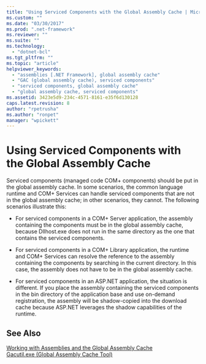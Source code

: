 ```yaml
---
title: "Using Serviced Components with the Global Assembly Cache | Microsoft Docs"
ms.custom: ""
ms.date: "03/30/2017"
ms.prod: ".net-framework"
ms.reviewer: ""
ms.suite: ""
ms.technology: 
  - "dotnet-bcl"
ms.tgt_pltfrm: ""
ms.topic: "article"
helpviewer_keywords: 
  - "assemblies [.NET Framework], global assembly cache"
  - "GAC (global assembly cache), serviced components"
  - "serviced components, global assembly cache"
  - "global assembly cache, serviced components"
ms.assetid: 3423e5d9-234c-4571-8161-e35f6d130128
caps.latest.revision: 8
author: "rpetrusha"
ms.author: "ronpet"
manager: "wpickett"
---
```

# Using Serviced Components with the Global Assembly Cache
Serviced components (managed code COM+ components) should be put in the global assembly cache. In some scenarios, the common language runtime and COM+ Services can handle serviced components that are not in the global assembly cache; in other scenarios, they cannot. The following scenarios illustrate this:  
  
-   For serviced components in a COM+ Server application, the assembly containing the components must be in the global assembly cache, because Dllhost.exe does not run in the same directory as the one that contains the serviced components.  
  
-   For serviced components in a COM+ Library application, the runtime and COM+ Services can resolve the reference to the assembly containing the components by searching in the current directory. In this case, the assembly does not have to be in the global assembly cache.  
  
-   For serviced components in an ASP.NET application, the situation is different. If you place the assembly containing the serviced components in the bin directory of the application base and use on-demand registration, the assembly will be shadow-copied into the download cache because ASP.NET leverages the shadow capabilities of the runtime.  
  
## See Also  
 [Working with Assemblies and the Global Assembly Cache](../../../docs/framework/app-domains/working-with-assemblies-and-the-gac.md)   
 [Gacutil.exe (Global Assembly Cache Tool)](../../../docs/framework/tools/gacutil-exe-gac-tool.md)